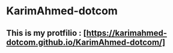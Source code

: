 ﻿# KarimAhmed-dotcom
## This is my protfilio : [https://karimahmed-dotcom.github.io/KarimAhmed-dotcom/]
